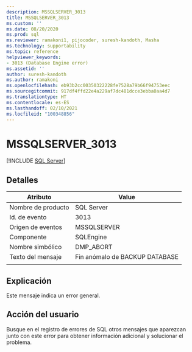 ```yaml
---
description: MSSQLSERVER_3013
title: MSSQLSERVER_3013
ms.custom: ''
ms.date: 08/20/2020
ms.prod: sql
ms.reviewer: ramakoni1, pijocoder, suresh-kandoth, Masha
ms.technology: supportability
ms.topic: reference
helpviewer_keywords:
- 3013 (Database Engine error)
ms.assetid: ''
author: suresh-kandoth
ms.author: ramakoni
ms.openlocfilehash: eb93b2cc00350322228fe7528a79b66f94753eec
ms.sourcegitcommit: 917df4ffd22e4a229af7dc481dcce3ebba0aa4d7
ms.translationtype: HT
ms.contentlocale: es-ES
ms.lasthandoff: 02/10/2021
ms.locfileid: "100348856"
---
```

# <a name="mssqlserver_3013"></a>MSSQLSERVER_3013
 [!INCLUDE [SQL Server](../../includes/applies-to-version/sqlserver.md)]

## <a name="details"></a>Detalles

|Atributo|Value|
|---|---|
|Nombre de producto|SQL Server|
|Id. de evento|3013|
|Origen de eventos|MSSQLSERVER|
|Componente|SQLEngine|
|Nombre simbólico|DMP_ABORT|
|Texto del mensaje|Fin anómalo de BACKUP DATABASE|
||

## <a name="explanation"></a>Explicación

Este mensaje indica un error general.

## <a name="user-action"></a>Acción del usuario

Busque en el registro de errores de SQL otros mensajes que aparezcan junto con este error para obtener información adicional y solucionar el problema.

